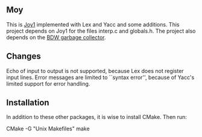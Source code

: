 Moy
---

This is [Joy1](https://github.com/Wodan58/joy1) implemented with Lex and Yacc and some additions.
This project depends on Joy1 for the files interp.c and globals.h. The project
also depends on the [BDW garbage collector](https://github.com/ivmai/bdwgc).

Changes
-------

Echo of input to output is not supported, because Lex does not register input lines.
Error messages are limited to ``syntax error'', because of Yacc's limited support for error handling.

Installation
------------

In addition to these other packages, it is wise to install CMake. Then run:

CMake -G "Unix Makefiles"
make
